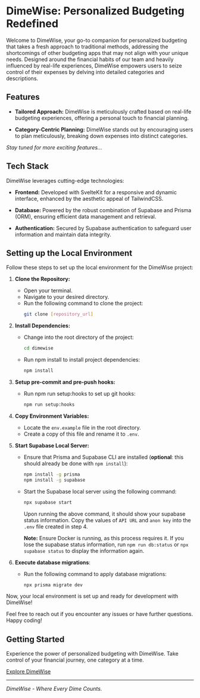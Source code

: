 # DimeWise: Personalized Budgeting Redefined

Welcome to DimeWise, your go-to companion for personalized budgeting that takes a fresh approach to traditional methods, addressing the shortcomings of other budgeting apps that may not align with your unique needs. Designed around the financial habits of our team and heavily influenced by real-life experiences, DimeWise empowers users to seize control of their expenses by delving into detailed categories and descriptions.

## Features

- **Tailored Approach:** DimeWise is meticulously crafted based on real-life budgeting experiences, offering a personal touch to financial planning.

- **Category-Centric Planning:** DimeWise stands out by encouraging users to plan meticulously, breaking down expenses into distinct categories.

_Stay tuned for more exciting features..._

## Tech Stack

DimeWise leverages cutting-edge technologies:

- **Frontend:** Developed with SvelteKit for a responsive and dynamic interface, enhanced by the aesthetic appeal of TailwindCSS.

- **Database:** Powered by the robust combination of Supabase and Prisma (ORM), ensuring efficient data management and retrieval.

- **Authentication:** Secured by Supabase authentication to safeguard user information and maintain data integrity.

## Setting up the Local Environment

Follow these steps to set up the local environment for the DimeWise project:

1.  **Clone the Repository:**

    - Open your terminal.
    - Navigate to your desired directory.
    - Run the following command to clone the project:
      ```bash
      git clone [repository_url]
      ```

2.  **Install Dependencies:**

    - Change into the root directory of the project:
      ```bash
      cd dimewise
      ```
    - Run npm install to install project dependencies:
      ```bash
      npm install
      ```

3.  **Setup pre-commit and pre-push hooks:**

    - Run npm run setup:hooks to set up git hooks:
      ```bash
      npm run setup:hooks
      ```

4.  **Copy Environment Variables:**

    - Locate the `env.example` file in the root directory.
    - Create a copy of this file and rename it to `.env`.

5.  **Start Supabase Local Server:**

    - Ensure that Prisma and Supabase CLI are installed (**optional**: this should already be done with `npm install`):
      ```bash
      npm install -g prisma
      npm install -g supabase
      ```
    - Start the Supabase local server using the following command:

      ```bash
      npx supabase start
      ```

      Upon running the above command, it should show your supabase status information. Copy the values of `API URL` and `anon key` into the `.env` file created in step 4.

      **Note:** Ensure Docker is running, as this process requires it. If you lose the supabase status information, run `npm run db:status` or `npx supabase status` to display the information again.

6.  **Execute database migrations**:

    - Run the following command to apply database migrations:
      ```bash
      npx prisma migrate dev
      ```

Now, your local environment is set up and ready for development with DimeWise!

Feel free to reach out if you encounter any issues or have further questions. Happy coding!

## Getting Started

Experience the power of personalized budgeting with DimeWise. Take control of your financial journey, one category at a time.

[Explore DimeWise](#)

---

_DimeWise - Where Every Dime Counts._

```

```
